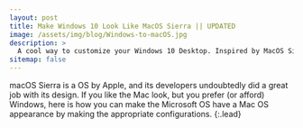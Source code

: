 ```yaml
---
layout: post
title: Make Windows 10 Look Like MacOS Sierra || UPDATED
image: /assets/img/blog/Windows-to-macOS.jpg
description: >
  A cool way to customize your Windows 10 Desktop. Inspired by MacOS Sierra.
sitemap: false
---
```


macOS Sierra is a OS by Apple, and its developers undoubtedly did a great job with its design. If you like the Mac look, but you prefer (or afford) Windows, here is how you can make the Microsoft OS have a Mac OS appearance by making the appropriate configurations.
{:.lead}
